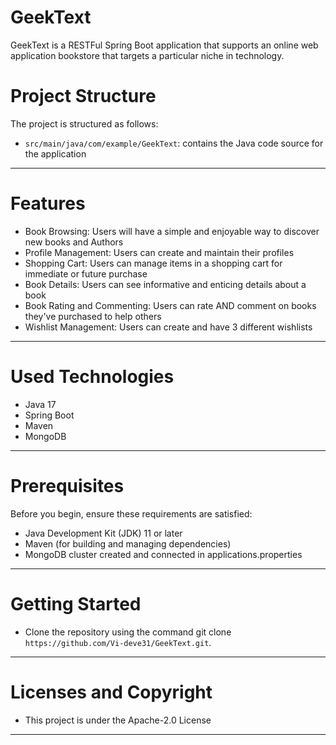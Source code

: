 # GeekText
GeekText is a RESTFul Spring Boot application that supports an online web application bookstore that targets a particular niche in technology.

# Project Structure
The project is structured as follows: 
* `src/main/java/com/example/GeekText`: contains the Java code source for the application
---
# Features
* Book Browsing: Users will have a simple and enjoyable way to discover new books and Authors
* Profile Management: Users can create and maintain their profiles
* Shopping Cart: Users can manage items in a shopping cart for immediate or future purchase
* Book Details: Users can see informative and enticing details about a book
* Book Rating and Commenting: Users can rate AND comment on books they've purchased to help others
* Wishlist Management: Users can create and have 3 different wishlists
---

# Used Technologies
* Java 17
* Spring Boot
* Maven
* MongoDB
---

# Prerequisites
Before you begin, ensure these requirements are satisfied: 
* Java Development Kit (JDK) 11 or later
* Maven (for building and managing dependencies)
* MongoDB cluster created and connected in applications.properties
---

# Getting Started
* Clone the repository using the command git clone `https://github.com/Vi-deve31/GeekText.git`.
---

# Licenses and Copyright
* This project is under the Apache-2.0 License
---

